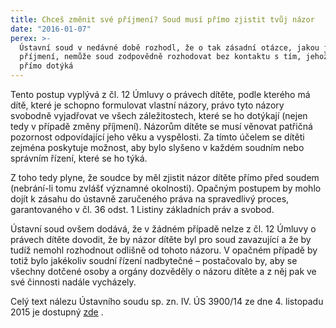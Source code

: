 ```yaml
---
title: Chceš změnit své příjmení? Soud musí přímo zjistit tvůj názor
date: "2016-01-07"
perex: >-
  Ústavní soud v nedávné době rozhodl, že o tak zásadní otázce, jakou je změna
  příjmení, nemůže soud zodpovědně rozhodovat bez kontaktu s tím, jehož se změna
  přímo dotýká
---
```


<p class="MsoNoSpacing">Tento postup vyplývá z čl. 12 Úmluvy o právech dítěte, podle kterého má dítě, které je schopno formulovat vlastní názory, právo tyto názory svobodně vyjadřovat ve všech záležitostech, které se ho dotýkají (nejen tedy v případě změny příjmení). Názorům dítěte se musí věnovat patřičná pozornost odpovídající jeho věku a vyspělosti. Za tímto účelem se dítěti zejména poskytuje možnost, aby bylo slyšeno v každém soudním nebo správním řízení, které se ho týká. </p><p>Z toho tedy plyne, že soudce by měl zjistit názor dítěte přímo před soudem (nebrání-li tomu zvlášť významné okolnosti). Opačným postupem by mohlo dojít k zásahu do ústavně zaručeného práva na spravedlivý proces, garantovaného v čl. 36 odst. 1 Listiny základních práv a svobod. </p><p>Ústavní soud ovšem dodává, že v žádném případě nelze z čl. 12 Úmluvy o právech dítěte dovodit, že by názor dítěte byl pro soud zavazující a že by tudíž nemohl rozhodnout odlišně od tohoto názoru. V opačném případě by totiž bylo jakékoliv soudní řízení nadbytečné – postačovalo by, aby se všechny dotčené osoby a orgány dozvěděly o názoru dítěte a z něj pak ve své činnosti nadále vycházely. </p><p>Celý text nálezu Ústavního soudu sp. zn. IV. ÚS 3900/14 ze dne 4. listopadu 2015 je dostupný <a title="Otevření do nového okna" href="http://www.usoud.cz/fileadmin/user_upload/Tiskova_mluvci/Publikovane_nalezy/IV._US_3900_14_an.pdf" target="_blank">zde</a> <img alt="" src="typo3/ext/od_linkdesc/icons/external.gif" class="od_linkdesc_icon_external" />. </p><a name="_GoBack"></a>
